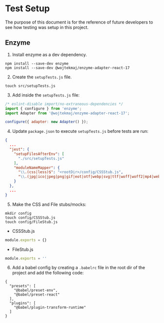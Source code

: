 # Test Setup

The purpose of this document is for the reference of future developers to see how testing was setup in this project.

## Enzyme

1. Install enzyme as a dev dependency.

```
npm install --save-dev enzyme
npm install --save-dev @wojtekmaj/enzyme-adapter-react-17
```

2. Create the `setupTests.js` file.


```
touch src/setupTests.js
```

3. Add inside the `setupTests.js` file:

```JavaScript
/* eslint-disable import/no-extraneous-dependencies */
import { configure } from 'enzyme';
import Adapter from '@wojtekmaj/enzyme-adapter-react-17';

configure({ adapter: new Adapter() });
```

4. Update `package.json` to execute `setupTests.js` before tests are run:

```JSON
{
  ...
  "jest": {
    "setupFilesAfterEnv": [
      "./src/setupTests.js"
    ],
    "moduleNameMapper": {
      "\\.(css|less)$": "<rootDir>/config/CSSStub.js",
      "\\.(jpg|ico|jpeg|png|gif|eot|otf|webp|svg|ttf|woff|woff2|mp4|webm|wav|mp3|m4a|aac|oga)$": "<rootDir>/config/FileStub.js"
    }
  },
  ...
}
```

5. Make the CSS and File stubs/mocks:

```
mkdir config
touch config/CSSStub.js
touch config/FileStub.js
```

- CSSStub.js

```JavaScript
module.exports = {}
```

- FileStub.js

```JavaScript
module.exports = ''
```

6. Add a babel config by creating a `.babelrc` file in the root dir of the project and add the following code:

```
{
  "presets": [
    "@babel/preset-env",
    "@babel/preset-react"
  ],
  "plugins": [
    "@babel/plugin-transform-runtime"
  ]
}
```